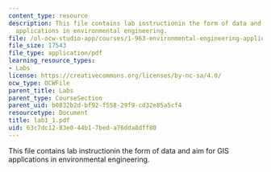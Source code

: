 ```yaml
---
content_type: resource
description: This file contains lab instructionin the form of data and aim for GIS
  applications in environmental engineering.
file: /ol-ocw-studio-app/courses/1-963-environmental-engineering-applications-of-geographic-information-systems-fall-2004/63c7dc1283e044b17beda76dda8dff80_lab1_1.pdf
file_size: 17543
file_type: application/pdf
learning_resource_types:
- Labs
license: https://creativecommons.org/licenses/by-nc-sa/4.0/
ocw_type: OCWFile
parent_title: Labs
parent_type: CourseSection
parent_uid: b0832b2d-bf92-f558-29f9-cd32e85a5cf4
resourcetype: Document
title: lab1_1.pdf
uid: 63c7dc12-83e0-44b1-7bed-a76dda8dff80
---
```

This file contains lab instructionin the form of data and aim for GIS applications in environmental engineering.